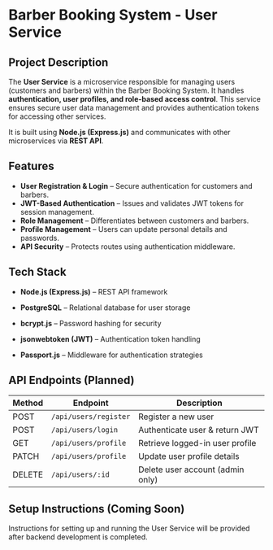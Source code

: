 **Barber Booking System - User Service**
=============================================

**Project Description**
-----------------------

The **User Service** is a microservice responsible for managing users (customers and barbers) within the Barber Booking System. It handles **authentication, user profiles, and role-based access control**. This service ensures secure user data management and provides authentication tokens for accessing other services.

It is built using **Node.js (Express.js)** and communicates with other microservices via **REST API**.

**Features**
------------

* **User Registration & Login** – Secure authentication for customers and barbers.
* **JWT-Based Authentication** – Issues and validates JWT tokens for session management.
* **Role Management** – Differentiates between customers and barbers.
* **Profile Management** – Users can update personal details and passwords.
* **API Security** – Protects routes using authentication middleware.

**Tech Stack**
--------------

*   **Node.js (Express.js)** – REST API framework
    
*   **PostgreSQL** – Relational database for user storage
    
*   **bcrypt.js** – Password hashing for security
    
*   **jsonwebtoken (JWT)** – Authentication token handling
    
*   **Passport.js** – Middleware for authentication strategies
    



**API Endpoints (Planned)**
---------------------------

| Method  | Endpoint                | Description                        |
|---------|-------------------------|------------------------------------|
| POST    | `/api/users/register`   | Register a new user               |
| POST    | `/api/users/login`      | Authenticate user & return JWT    |
| GET     | `/api/users/profile`    | Retrieve logged-in user profile   |
| PATCH   | `/api/users/profile`    | Update user profile details       |
| DELETE  | `/api/users/:id`        | Delete user account (admin only)  |

**Setup Instructions (Coming Soon)**
------------------------------------

Instructions for setting up and running the User Service will be provided after backend development is completed.